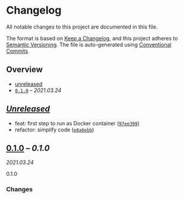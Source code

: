 # Changelog

All notable changes to this project are documented in this file.

The format is based on [Keep a Changelog], and this project adheres to
[Semantic Versioning]. The file is auto-generated using [Conventional Commits].

[keep a changelog]: https://keepachangelog.com/en/1.0.0/
[semantic versioning]: https://semver.org/spec/v2.0.0.html
[conventional commits]: https://www.conventionalcommits.org/en/v1.0.0/

## Overview

- [unreleased](#unreleased)
- [`0.1.0`](#010) – _2021.03.24_

## _[Unreleased]_

- feat: first step to run as Docker container ([`97ee399`])
- refactor: simplify code ([`e8a6ebb`])

## [0.1.0] – _0.1.0_

_2021.03.24_

0.1.0


### Changes

<!-- [releases] -->

[unreleased]: #/compare/v0.1.0...HEAD
[0.1.0]: #/releases/tag/v0.1.0

<!-- [commits] -->

[`97ee399`]: #/commit/97ee39905eed5b200e558b5d03116fab62fd3199
[`e8a6ebb`]: #/commit/e8a6ebbc6571a69c0c0ec006c9b8bb0f798534b6
